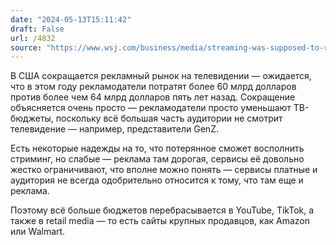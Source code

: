 ```yaml
---
date: "2024-05-13T15:11:42"
draft: False
url: /4832
source: "https://www.wsj.com/business/media/streaming-was-supposed-to-rescue-the-ailing-tv-ad-business-it-hasnt-9fa2d855?st=hjp4hf3s0mp4hwn"
---
```


В США сокращается рекламный рынок на телевидении — ожидается, что в этом году рекламодатели потратят более 60 млрд долларов против более чем 64 млрд долларов пять лет назад. Сокращение объясняется очень просто — рекламодатели просто уменьшают ТВ-бюджеты, поскольку всё большая часть аудитории не смотрит телевидение — например, представители GenZ. 

Есть некоторые надежды на то, что потерянное сможет восполнить стриминг, но слабые — реклама там дорогая, сервисы её довольно жестко ограничивают, что вполне можно понять — сервисы платные и аудитория не всегда одобрительно относится к тому, что там еще и реклама.

Поэтому всё больше бюджетов перебрасывается в YouTube, TikTok, а также в retail media — то есть сайты крупных продавцов, как Amazon или Walmart.

